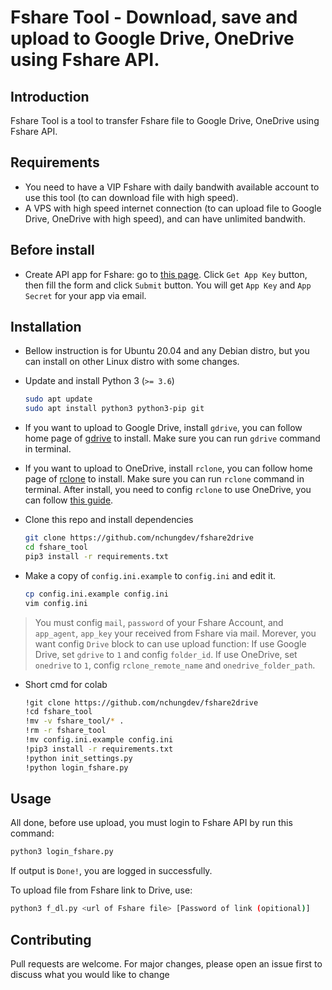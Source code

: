 # Fshare Tool - Download, save and upload to Google Drive, OneDrive using Fshare API.

## Introduction

Fshare Tool is a tool to transfer Fshare file to Google Drive, OneDrive using Fshare API.

## Requirements
- You need to have a VIP Fshare with daily bandwith available account to use this tool (to can download file with high speed).
- A VPS with high speed internet connection (to can upload file to Google Drive, OneDrive with high speed), and can have unlimited bandwith.

## Before install
- Create API app for Fshare: go to [this page](https://www.fshare.vn/api-doc). Click `Get App Key` button, then fill the form and click `Submit` button. You will get `App Key` and `App Secret` for your app via email.

## Installation 
- Bellow instruction is for Ubuntu 20.04 and any Debian distro, but you can install on other Linux distro with some changes.
- Update and install Python 3 (`>= 3.6`)

    ```bash
    sudo apt update
    sudo apt install python3 python3-pip git
    ```

- If you want to upload to Google Drive, install `gdrive`, you can follow home page of [gdrive](https://github.com/prasmussen/gdrive) to install. Make sure you can run `gdrive` command in terminal.

- If you want to upload to OneDrive, install `rclone`, you can follow home page of [rclone](https://rclone.org/) to install. Make sure you can run `rclone` command in terminal. After install, you need to config `rclone` to use OneDrive, you can follow [this guide](https://rclone.org/onedrive/).

- Clone this repo and install dependencies

    ```bash
    git clone https://github.com/nchungdev/fshare2drive
    cd fshare_tool
    pip3 install -r requirements.txt
    ```

- Make a copy of `config.ini.example` to `config.ini` and edit it.

    ```bash
    cp config.ini.example config.ini
    vim config.ini
    ```
> You must config `mail`, `password` of your Fshare Account, and `app_agent`, `app_key` your received from Fshare via mail.
> Morever, you want config `Drive` block to can use upload function: If use Google Drive, set `gdrive` to `1` and config `folder_id`. If use OneDrive, set `onedrive` to `1`, config `rclone_remote_name` and `onedrive_folder_path`.

- Short cmd for colab
    ```bash
    !git clone https://github.com/nchungdev/fshare2drive
    !cd fshare_tool
    !mv -v fshare_tool/* .
    !rm -r fshare_tool
    !mv config.ini.example config.ini
    !pip3 install -r requirements.txt
    !python init_settings.py
    !python login_fshare.py
    ```

## Usage
All done, before use upload, you must login to Fshare API by run this command:

```bash
python3 login_fshare.py
```
If output is `Done!`, you are logged in successfully.

To upload file from Fshare link to Drive, use:
```bash
python3 f_dl.py <url of Fshare file> [Password of link (opitional)]
```

## Contributing
Pull requests are welcome. For major changes, please open an issue first to discuss what you would like to change